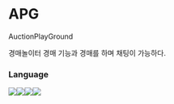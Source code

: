 # APG
AuctionPlayGround

경매놀이터 
경매 기능과 경매를 하며 채팅이 가능하다.

### Language
<img src="https://img.shields.io/badge/JAVA-007396?style=flat-square&logo=JAVA&logoColor=white"/><img src="https://img.shields.io/badge/Spring Boot-6DB33F?style=flat-square&logo=Spring Boot&logoColor=white"/><img src="https://img.shields.io/badge/JavaScript-e7df1e?style=flat-square&logo=Vue&logoColor=white"/><img src="https://img.shields.io/badge/Vue.js-35495E?style=flat-square&logo=vuedotjs&logoColor=4FC08D"/>
